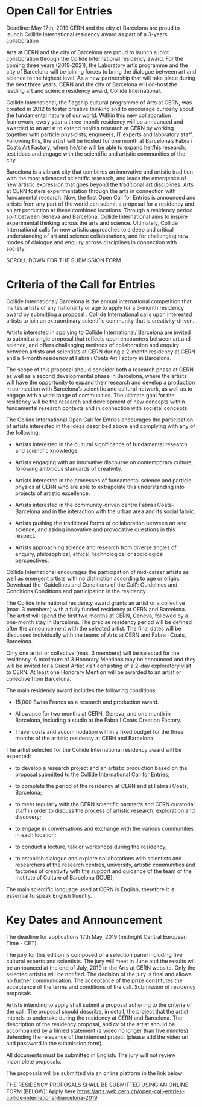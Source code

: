 # Open Call for Entries
Deadline: 
May 17th, 2019
CERN and the city of Barcelona are proud to launch Collide International residency award as part of a 3-years collaboration
 

Arts at CERN and the city of Barcelona are proud to launch a joint collaboration through the Collide International residency award. For the coming three years (2019-2021), the Laboratory art’s programme and the city of Barcelona will be joining forces to bring the dialogue between art and science to the highest level. As a new partnership that will take place during the next three years, CERN and the city of Barcelona will co-host the leading art and science residency award, Collide International.

Collide International, the flagship cultural programme of Arts at CERN, was created in 2012 to foster creative thinking and to encourage curiosity about the fundamental nature of our world.  Within this new collaboration framework, every year a three-month residency will be announced and awarded to an artist to extend her/his research at CERN by working together with particle physicists, engineers, IT experts and laboratory staff. Following this, the artist will be hosted for one month at Barcelona’s Fabra i Coats Art Factory, where he/she will be able to expand her/his research, test ideas and engage with the scientific and artistic communities of the city.

Barcelona is a vibrant city that combines an innovative and artistic tradition with the most advanced scientific research, and leads the emergence of new artistic expression that goes beyond the traditional art disciplines. Arts at CERN fosters experimentation through the arts in connection with fundamental research. Now, the first Open Call for Entries is announced and artists from any part of the world can submit a proposal for a residency and an art production at these combined locations. Through a residency period split between Geneva and Barcelona, Collide International aims to inspire experimental thinking across the arts and science. Ultimately, Collide International calls for new artistic approaches to a deep and critical understanding of art and science collaborations, and for challenging new modes of dialogue and enquiry across disciplines in connection with society.

SCROLL DOWN FOR THE SUBMISSION FORM
# Criteria of the Call for Entries

Collide International/ Barcelona is the annual international competition that invites artists of any nationality or age to apply for a 3-month residency award by submitting a proposal . Collide International calls upon interested artists to join an extraordinary scientific community that is creativity-driven.

Artists interested in applying to Collide International/ Barcelona are invited to submit a single proposal that reflects upon encounters between art and science, and offers challenging methods of collaboration and enquiry between artists and scientists at CERN during a 2-month residency at CERN and a 1-month residency at Fabra i Coats Art Factory in Barcelona.

The scope of this proposal should consider both a research phase at CERN as well as a second developmental phase in Barcelona, where the artists will have the opportunity to expand their research and develop a production in connection with Barcelona’s scientific and cultural network, as well as to engage with a wide range of communities. The ultimate goal for the residency will be the research and development of new concepts within fundamental research contexts and in connection with societal concepts.

The Collide International Open Call for Entries encourages the participation of artists interested in the ideas described above and complying with any of the following:

- Artists interested in the cultural significance of fundamental research and scientific knowledge.                            

- Artists engaging with an innovative discourse on contemporary culture, following ambitious standards of creativity.

- Artists interested in the processes of fundamental science and particle physics at CERN who are able to extrapolate this understanding into projects of artistic excellence.

- Artists interested in the community-driven centre Fabra i Coats- Barcelona and in the interaction with the urban area and its social fabric.

- Artists pushing the traditional forms of collaboration between art and science, and asking innovative and provocative questions in this respect.

- Artists approaching science and research from diverse angles of enquiry, philosophical, ethical, technological or sociological perspectives.

Collide International encourages the participation of mid-career artists as well as emergent artists with no distinction according to age or origin.
Download the 'Guidelines and Conditions of the Call':
Guidelines and Conditions
Conditions and participation in the residency

The Collide International residency award grants an artist or a collective (max. 3 members) with a fully funded residency at CERN and Barcelona. The artist will spend the first two months at CERN, Geneva, followed by a one-month stay in Barcelona. The precise residency period will be defined after the announcement with the selected artist. The final dates will be discussed individually with the teams of Arts at CERN and Fabra i Coats, Barcelona.

Only one artist or collective (max. 3 members) will be selected for the residency. A maximum of 3 Honorary Mentions may be announced and they will be invited for a Guest Artist visit consisting of a 2-day exploratory visit to CERN. At least one Honorary Mention will be awarded to an artist or collective from Barcelona.

The main residency award includes the following conditions:

- 15,000 Swiss Francs as a research and production award.

- Allowance for two months at CERN, Geneva, and one month in Barcelona, including a studio at the Fabra I Coats Creation Factory.

- Travel costs and accommodation within a fixed budget for the three months of the artistic residency at CERN and Barcelona.

The artist selected for the Collide International residency award will be expected:

- to develop a research project and an artistic production based on the proposal submitted to the Collide International Call for Entries;

- to complete the period of the residency at CERN and at Fabra i Coats, Barcelona;

- to meet regularly with the CERN scientific partner/s and CERN curatorial staff in order to discuss the process of artistic research, exploration and discovery;

- to engage in conversations and exchange with the various communities in each location;

- to conduct a lecture, talk or workshops during the residency;

- to establish dialogue and explore collaborations with scientists and researchers at the research centres, university, artistic communities and factories of creativity with the support and guidance of the team of the Institute of Culture of Barcelona (ICUB); 

The main scientific language used at CERN is English, therefore it is essential to speak English fluently.

 
# Key Dates and Announcement

The deadline for applications 17th May, 2019 (midnight Central European Time - CET).

The jury for this edition is composed of a selection panel including five cultural experts and scientists. The jury will meet in June and the results will be announced at the end of July, 2019 in the Arts at CERN website. Only the selected artist/s will be notified. The decision of the jury is final and allows no further communication. The acceptance of the prize constitutes the acceptance of the terms and conditions of the call.
Submission of residency proposals

Artists intending to apply shall submit a proposal adhering to the criteria of the call. The proposal should describe, in detail, the project that the artist intends to undertake during the residency at CERN and Barcelona. The description of the residency proposal, and cv of the artist should be accompanied by a filmed statement (a video no longer than five minutes) defending the relevance of the intended project (please add the video url and password in the submission form).

All documents must be submitted in English. The jury will not review incomplete proposals.

The proposals will be submitted via an online platform in the link below:

THE RESIDENCY PROPOSALS SHALL BE SUBMITTED USING AN ONLINE FORM (BELOW):
Apply here https://arts.web.cern.ch/open-call-entries-collide-international-barcelona-2019

